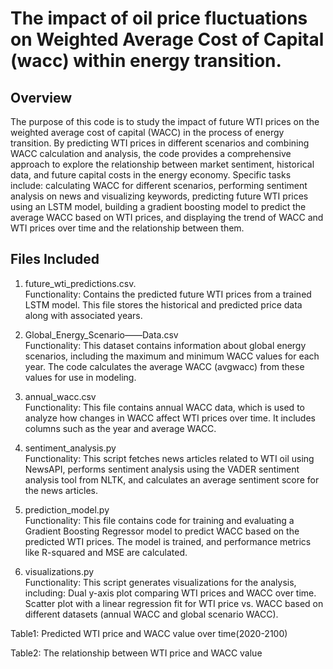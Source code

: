 # The impact of oil price fluctuations on Weighted Average Cost of Capital (wacc) within energy transition.

## Overview 

The purpose of this code is to study the impact of future WTI prices on the weighted average cost of capital (WACC) in the process of energy transition. By predicting WTI prices in different scenarios and combining WACC calculation and analysis, the code provides a comprehensive approach to explore the relationship between market sentiment, historical data, and future capital costs in the energy economy. Specific tasks include: calculating WACC for different scenarios, performing sentiment analysis on news and visualizing keywords, predicting future WTI prices using an LSTM model, building a gradient boosting model to predict the average WACC based on WTI prices, and displaying the trend of WACC and WTI prices over time and the relationship between them.

## Files Included

1. future_wti_predictions.csv.  
Functionality: Contains the predicted future WTI prices from a trained LSTM model. This file stores the historical and predicted price data along with associated years.

2. Global_Energy_Scenario——Data.csv  
Functionality: This dataset contains information about global energy scenarios, including the maximum and minimum WACC values for each year. The code calculates the average WACC (avgwacc) from these values for use in modeling.

3. annual_wacc.csv  
Functionality: This file contains annual WACC data, which is used to analyze how changes in WACC affect WTI prices over time. It includes columns such as the year and average WACC.

4. sentiment_analysis.py  
Functionality: This script fetches news articles related to WTI oil using NewsAPI, performs sentiment analysis using the VADER sentiment analysis tool from NLTK, and calculates an average sentiment score for the news articles.

5. prediction_model.py  
Functionality: This file contains code for training and evaluating a Gradient Boosting Regressor model to predict WACC based on the predicted WTI prices. The model is trained, and performance metrics like R-squared and MSE are calculated.

6. visualizations.py  
Functionality: This script generates visualizations for the analysis, including:
Dual y-axis plot comparing WTI prices and WACC over time.
Scatter plot with a linear regression fit for WTI price vs. WACC based on different datasets (annual WACC and global scenario WACC).




Table1: Predicted WTI price and WACC value over time(2020-2100)


Table2: The relationship between WTI price and WACC value



